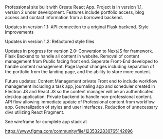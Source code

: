 Professional site built with Create React App.
Project is in version 1.1, version 2 under development.
Features include portfolio access, blog access and contact information from a
borrowed backend.

Updates in version 1.1:
    API connection to a original Flask backend.
    Style improvements

Updates in version 1.2:
    Refactored style files
    

Updates in progress for version 2.0:
    Conversion to NextJS for framework.
    Flask Backend to handle all content in website.
    Removal of content management from Public facing front end.
    Seperate Front-End developed to handle content management.
    Page layout changes including separation of the portfolio from the landing page, and the ability to store more content.

Future updates:
    Content Management private Front end to include workflow management including a task app, journaling app and scheduler created in Electron JS and React JS
    so the content manager will be an authenticated desktop application.
    Private backend to handle non-professional content.
    API flow allowing immediate update of Professional content from workflow app.
    Generalization of styles and user interfaces.
    Reduction of unnecessary divs utilizing React Fragment.


See wireframe for complete app stack at 

https://www.figma.com/community/file/1235322830765142696